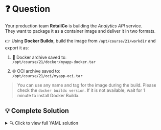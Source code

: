 # ❓ Question

Your production team **RetailCo** is building the *Analytics API* service.  
They want to package it as a container image and deliver it in two formats.

👉 Using **Docker Buildx**, build the image from `/opt/course/21/workdir` and export it as:

1. 🐳 Docker archive saved to:  
   `/opt/course/21/docker/myapp-docker.tar`

2. 🌐 OCI archive saved to:  
   `/opt/course/21/oci/myapp-oci.tar`

> You can use any name and tag for the image during the build.
> Please check the `docker buildx version`. If it is not available, wait for 1 minute to install Docker Buildx.

## 💡 Complete Solution

<details>
<summary>🔍 Click to view full YAML solution</summary>

##### Build Images 
   
```bash
# build the image from /opt/course/21/workdir
cd /opt/course/21/workdir
```

```bash
docker buildx build -t my-app:v1 .  --output type=docker,dest=/opt/course/21/docker/myapp-docker.tar
docker buildx build -t my-app:v1 .  --output type=oci,dest=/opt/course/21/oci/myapp-oci.tar
```

#### VERIFY THE IMAGES: 
- `docker load -i /opt/course/21/docker/myapp-docker.tar`  
- `tar -tf /opt/course/21/oci/myapp-oci.tar | grep oci-layout`

<details>

